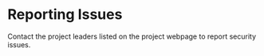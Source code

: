 # Reporting Issues

Contact the project leaders listed on the project webpage to report security issues.